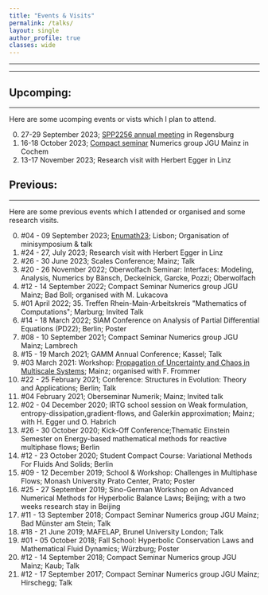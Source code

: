 ```yaml
---
title: "Events & Visits"
permalink: /talks/
layout: single
author_profile: true
classes: wide
---
```

* * *
* * *

Upcomping:
------------------
* * *
Here are some ucomping events or vists which I plan to attend.

0. 27-29 September 2023; [SPP2256 annual meeting](https://spp2256.ur.de/events/annual-meetings/annual-meeting-2023) in Regensburg
0. 16-18 October 2023; [Compact seminar]((https://www.numerik.mathematik.uni-mainz.de/kompaktseminar-numerik-2023/)) Numerics group JGU Mainz in Cochem
0. 13-17 November 2023; Research visit with Herbert Egger in Linz


Previous:
-----------------
* * *
Here are some previous events which I attended or organised and some research visits.


0. #04 - 09 September 2023; [Enumath23](https://enumath2023.com/); Lisbon; Organisation of minisymposium & talk
0. #24 - 27, July 2023; Research visit with Herbert Egger in Linz
0. #26 - 30 June 2023; Scales Conference; Mainz; Talk
0. #20 - 26 November 2022; Oberwolfach Seminar: Interfaces: Modeling, Analysis, Numerics by Bänsch, Deckelnick, Garcke, Pozzi; Oberwolfach
0. #12 - 14 September 2022; Compact Seminar Numerics group JGU Mainz; Bad Boll; organised with M. Lukacova
0. #01 April 2022; 35. Treffen Rhein-Main-Arbeitskreis "Mathematics of Computations"; Marburg; Invited Talk
0. #14 - 18 March 2022; SIAM Conference on Analysis of Partial Differential Equations (PD22); Berlin; Poster
0. #08 - 10 September 2021; Compact Seminar Numerics group JGU Mainz; Lambrech
0. #15 - 19 March 2021; GAMM Annual Conference; Kassel; Talk
0. #03 March 2021: Workshop: [Propagation of Uncertainty and Chaos in Multiscale Systems](https://www.cecam.org/workshop-details/995); Mainz; organised with F. Frommer
0. #22 - 25 February 2021; Conference: Structures in Evolution: Theory and Applications; Berlin; Talk 
0. #04 February 2021; Oberseminar Numerik; Mainz; Invited talk
0. #02 - 04 December 2020; IRTG school session on Weak formulation, entropy-dissipation,gradient-flows, and Galerkin
approximation; Mainz; with H. Egger und O. Habrich
0. #26 - 30 October 2020; Kick-Off Conference;Thematic Einstein Semester on Energy-based mathematical methods for reactive multiphase flows; Berlin
0. #12 - 23 October 2020; Student Compact Course: Variational Methods For Fluids And Solids; Berlin
0. #09 - 12 December 2019; School & Workshop: Challenges in Multiphase Flows; Monash University Prato Center, Prato; Poster
0. #25 - 27 September 2019; Sino-German Workshop on Advanced Numerical Methods for Hyperbolic Balance Laws; Beijing; with a two weeks research stay in Beijing
0. #11 - 13 September 2018; Compact Seminar Numerics group JGU Mainz; Bad Münster am Stein; Talk
0. #18 - 21 June 2019; MAFELAP, Brunel University London; Talk
0. #01 - 05 October 2018; Fall School: Hyperbolic Conservation Laws and Mathematical Fluid Dynamics; Würzburg; Poster
0. #12 - 14 September 2018; Compact Seminar Numerics group JGU Mainz; Kaub; Talk
0. #12 - 17 September 2017; Compact Seminar Numerics group JGU Mainz; Hirschegg; Talk
